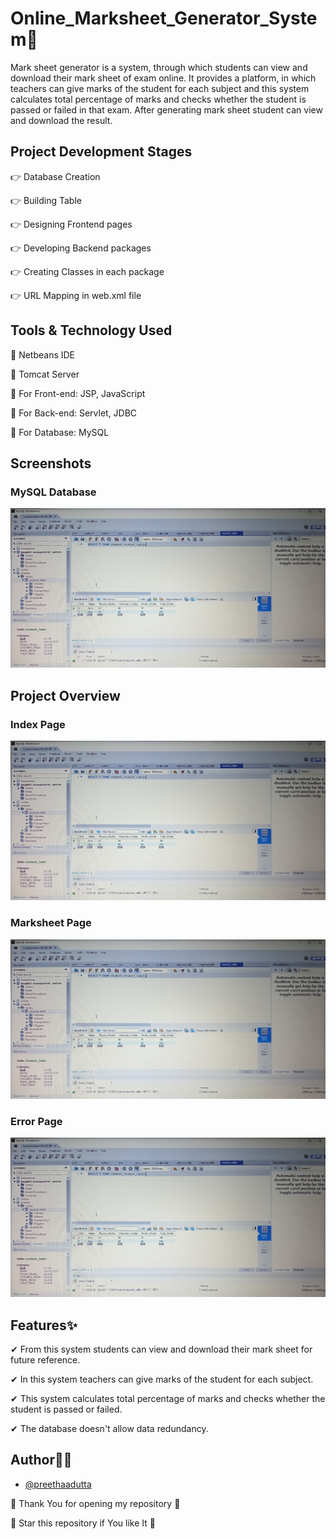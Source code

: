 # Online_Marksheet_Generator_System📜

Mark sheet generator is a system, through which students can view and download their mark sheet of exam online. It provides a platform, in which teachers can give marks of the student for each subject and this system calculates total percentage of marks and checks whether the student is passed or failed in that exam. After generating mark sheet student can view and download the result. 


## Project Development Stages

👉 Database Creation

👉 Building Table

👉 Designing Frontend pages

👉 Developing Backend packages

👉 Creating Classes in each package

👉 URL Mapping in web.xml file


## Tools & Technology Used 

📌 Netbeans IDE

📌 Tomcat Server

📌 For Front-end: JSP, JavaScript

📌 For Back-end: Servlet, JDBC

📌 For Database: MySQL


## Screenshots

### MySQL Database

![Database Screenshot](https://raw.githubusercontent.com/preethaadutta/Online_Marksheet_Generator_System/main/MySQL_Database.jpg)


## Project Overview

### Index Page

![Index Page](https://raw.githubusercontent.com/preethaadutta/Online_Marksheet_Generator_System/main/MySQL_Database.jpg)

### Marksheet Page

![Marksheet Page](https://raw.githubusercontent.com/preethaadutta/Online_Marksheet_Generator_System/main/MySQL_Database.jpg)

### Error Page

![Error Page](https://raw.githubusercontent.com/preethaadutta/Online_Marksheet_Generator_System/main/MySQL_Database.jpg)


## Features✨

✔ From this system students can view and download their mark sheet for future reference.

✔ In this system teachers can give marks of the student for each subject.

✔ This system calculates total percentage of marks and checks whether the student is passed or failed.

✔ The database doesn't allow data redundancy.


## Author👩‍💻

- [@preethaadutta](https://github.com/preethaadutta)

💖 Thank You for opening my repository 💖

 💖 Star this repository if You like It 💖
